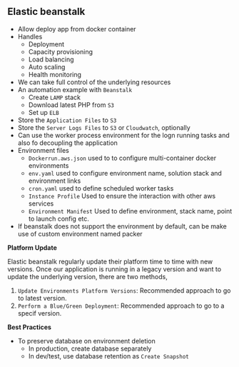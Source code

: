 ## Elastic beanstalk

- Allow deploy app from docker container
- Handles
  - Deployment
  - Capacity provisioning
  - Load balancing
  - Auto scaling
  - Health monitoring
- We can take full control of the underlying resources
- An automation example with `Beanstalk`
  - Create `LAMP` stack
  - Download latest PHP from `S3`
  - Set up `ELB`
- Store the `Application Files` to `S3`
- Store the `Server Logs Files` to `S3` or `Cloudwatch`, optionally
- Can use the worker process environment for the logn running tasks and also fo decoupling the application
- Environment files
  - `Dockerrun.aws.json` used to to configure multi-container docker environments
  - `env.yaml` used to configure environment name, solution stack and environment links
  - `cron.yaml` used to define scheduled worker tasks
  - `Instance Profile` Used to ensure the interaction with other aws services
  - `Environment Manifest` Used to define environment, stack name, point to launch config etc.
- If beanstalk does not support the environment by default, can be make use of custom environment named packer

**Platform Update**

Elastic beanstalk regularly update their platform time to time with new versions. Once our application is running in a legacy version and want to update the underlying version, there are two methods,

1. `Update Environments Platform Versions`: Recommended approach to go to latest version.
2. `Perform a Blue/Green Deployment`: Recommended approach to go to a specif version.

**Best Practices**

- To preserve database on environment deletion
  - In production, create database separately
  - In dev/test, use database retention as `Create Snapshot`

